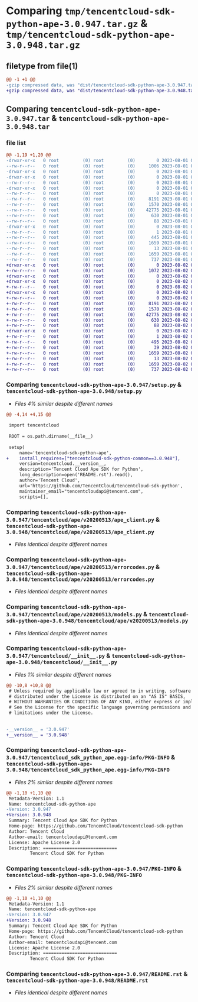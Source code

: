 # Comparing `tmp/tencentcloud-sdk-python-ape-3.0.947.tar.gz` & `tmp/tencentcloud-sdk-python-ape-3.0.948.tar.gz`

## filetype from file(1)

```diff
@@ -1 +1 @@
-gzip compressed data, was "dist/tencentcloud-sdk-python-ape-3.0.947.tar", last modified: Tue Aug  1 00:18:57 2023, max compression
+gzip compressed data, was "dist/tencentcloud-sdk-python-ape-3.0.948.tar", last modified: Wed Aug  2 00:22:37 2023, max compression
```

## Comparing `tencentcloud-sdk-python-ape-3.0.947.tar` & `tencentcloud-sdk-python-ape-3.0.948.tar`

### file list

```diff
@@ -1,19 +1,20 @@
-drwxr-xr-x   0 root         (0) root         (0)        0 2023-08-01 00:18:57.000000 tencentcloud-sdk-python-ape-3.0.947/
--rw-r--r--   0 root         (0) root         (0)     1006 2023-08-01 00:18:56.000000 tencentcloud-sdk-python-ape-3.0.947/setup.py
-drwxr-xr-x   0 root         (0) root         (0)        0 2023-08-01 00:18:57.000000 tencentcloud-sdk-python-ape-3.0.947/tencentcloud/
-drwxr-xr-x   0 root         (0) root         (0)        0 2023-08-01 00:18:57.000000 tencentcloud-sdk-python-ape-3.0.947/tencentcloud/ape/
--rw-r--r--   0 root         (0) root         (0)        0 2023-08-01 00:18:56.000000 tencentcloud-sdk-python-ape-3.0.947/tencentcloud/ape/__init__.py
-drwxr-xr-x   0 root         (0) root         (0)        0 2023-08-01 00:18:57.000000 tencentcloud-sdk-python-ape-3.0.947/tencentcloud/ape/v20200513/
--rw-r--r--   0 root         (0) root         (0)        0 2023-08-01 00:18:56.000000 tencentcloud-sdk-python-ape-3.0.947/tencentcloud/ape/v20200513/__init__.py
--rw-r--r--   0 root         (0) root         (0)     8191 2023-08-01 00:18:56.000000 tencentcloud-sdk-python-ape-3.0.947/tencentcloud/ape/v20200513/ape_client.py
--rw-r--r--   0 root         (0) root         (0)     1570 2023-08-01 00:18:56.000000 tencentcloud-sdk-python-ape-3.0.947/tencentcloud/ape/v20200513/errorcodes.py
--rw-r--r--   0 root         (0) root         (0)    42775 2023-08-01 00:18:56.000000 tencentcloud-sdk-python-ape-3.0.947/tencentcloud/ape/v20200513/models.py
--rw-r--r--   0 root         (0) root         (0)      630 2023-08-01 00:18:56.000000 tencentcloud-sdk-python-ape-3.0.947/tencentcloud/__init__.py
--rw-r--r--   0 root         (0) root         (0)       88 2023-08-01 00:18:57.000000 tencentcloud-sdk-python-ape-3.0.947/setup.cfg
-drwxr-xr-x   0 root         (0) root         (0)        0 2023-08-01 00:18:57.000000 tencentcloud-sdk-python-ape-3.0.947/tencentcloud_sdk_python_ape.egg-info/
--rw-r--r--   0 root         (0) root         (0)        1 2023-08-01 00:18:57.000000 tencentcloud-sdk-python-ape-3.0.947/tencentcloud_sdk_python_ape.egg-info/dependency_links.txt
--rw-r--r--   0 root         (0) root         (0)      445 2023-08-01 00:18:57.000000 tencentcloud-sdk-python-ape-3.0.947/tencentcloud_sdk_python_ape.egg-info/SOURCES.txt
--rw-r--r--   0 root         (0) root         (0)     1659 2023-08-01 00:18:57.000000 tencentcloud-sdk-python-ape-3.0.947/tencentcloud_sdk_python_ape.egg-info/PKG-INFO
--rw-r--r--   0 root         (0) root         (0)       13 2023-08-01 00:18:57.000000 tencentcloud-sdk-python-ape-3.0.947/tencentcloud_sdk_python_ape.egg-info/top_level.txt
--rw-r--r--   0 root         (0) root         (0)     1659 2023-08-01 00:18:57.000000 tencentcloud-sdk-python-ape-3.0.947/PKG-INFO
--rw-r--r--   0 root         (0) root         (0)      737 2023-08-01 00:18:56.000000 tencentcloud-sdk-python-ape-3.0.947/README.rst
+drwxr-xr-x   0 root         (0) root         (0)        0 2023-08-02 00:22:37.000000 tencentcloud-sdk-python-ape-3.0.948/
+-rw-r--r--   0 root         (0) root         (0)     1072 2023-08-02 00:22:37.000000 tencentcloud-sdk-python-ape-3.0.948/setup.py
+drwxr-xr-x   0 root         (0) root         (0)        0 2023-08-02 00:22:37.000000 tencentcloud-sdk-python-ape-3.0.948/tencentcloud/
+drwxr-xr-x   0 root         (0) root         (0)        0 2023-08-02 00:22:37.000000 tencentcloud-sdk-python-ape-3.0.948/tencentcloud/ape/
+-rw-r--r--   0 root         (0) root         (0)        0 2023-08-02 00:22:37.000000 tencentcloud-sdk-python-ape-3.0.948/tencentcloud/ape/__init__.py
+drwxr-xr-x   0 root         (0) root         (0)        0 2023-08-02 00:22:37.000000 tencentcloud-sdk-python-ape-3.0.948/tencentcloud/ape/v20200513/
+-rw-r--r--   0 root         (0) root         (0)        0 2023-08-02 00:22:37.000000 tencentcloud-sdk-python-ape-3.0.948/tencentcloud/ape/v20200513/__init__.py
+-rw-r--r--   0 root         (0) root         (0)     8191 2023-08-02 00:22:37.000000 tencentcloud-sdk-python-ape-3.0.948/tencentcloud/ape/v20200513/ape_client.py
+-rw-r--r--   0 root         (0) root         (0)     1570 2023-08-02 00:22:37.000000 tencentcloud-sdk-python-ape-3.0.948/tencentcloud/ape/v20200513/errorcodes.py
+-rw-r--r--   0 root         (0) root         (0)    42775 2023-08-02 00:22:37.000000 tencentcloud-sdk-python-ape-3.0.948/tencentcloud/ape/v20200513/models.py
+-rw-r--r--   0 root         (0) root         (0)      630 2023-08-02 00:22:37.000000 tencentcloud-sdk-python-ape-3.0.948/tencentcloud/__init__.py
+-rw-r--r--   0 root         (0) root         (0)       88 2023-08-02 00:22:37.000000 tencentcloud-sdk-python-ape-3.0.948/setup.cfg
+drwxr-xr-x   0 root         (0) root         (0)        0 2023-08-02 00:22:37.000000 tencentcloud-sdk-python-ape-3.0.948/tencentcloud_sdk_python_ape.egg-info/
+-rw-r--r--   0 root         (0) root         (0)        1 2023-08-02 00:22:37.000000 tencentcloud-sdk-python-ape-3.0.948/tencentcloud_sdk_python_ape.egg-info/dependency_links.txt
+-rw-r--r--   0 root         (0) root         (0)      495 2023-08-02 00:22:37.000000 tencentcloud-sdk-python-ape-3.0.948/tencentcloud_sdk_python_ape.egg-info/SOURCES.txt
+-rw-r--r--   0 root         (0) root         (0)       39 2023-08-02 00:22:37.000000 tencentcloud-sdk-python-ape-3.0.948/tencentcloud_sdk_python_ape.egg-info/requires.txt
+-rw-r--r--   0 root         (0) root         (0)     1659 2023-08-02 00:22:37.000000 tencentcloud-sdk-python-ape-3.0.948/tencentcloud_sdk_python_ape.egg-info/PKG-INFO
+-rw-r--r--   0 root         (0) root         (0)       13 2023-08-02 00:22:37.000000 tencentcloud-sdk-python-ape-3.0.948/tencentcloud_sdk_python_ape.egg-info/top_level.txt
+-rw-r--r--   0 root         (0) root         (0)     1659 2023-08-02 00:22:37.000000 tencentcloud-sdk-python-ape-3.0.948/PKG-INFO
+-rw-r--r--   0 root         (0) root         (0)      737 2023-08-02 00:22:37.000000 tencentcloud-sdk-python-ape-3.0.948/README.rst
```

### Comparing `tencentcloud-sdk-python-ape-3.0.947/setup.py` & `tencentcloud-sdk-python-ape-3.0.948/setup.py`

 * *Files 4% similar despite different names*

```diff
@@ -4,14 +4,15 @@
 
 import tencentcloud
 
 ROOT = os.path.dirname(__file__)
 
 setup(
     name='tencentcloud-sdk-python-ape',
+    install_requires=["tencentcloud-sdk-python-common==3.0.948"],
     version=tencentcloud.__version__,
     description='Tencent Cloud Ape SDK for Python',
     long_description=open('README.rst').read(),
     author='Tencent Cloud',
     url='https://github.com/TencentCloud/tencentcloud-sdk-python',
     maintainer_email="tencentcloudapi@tencent.com",
     scripts=[],
```

### Comparing `tencentcloud-sdk-python-ape-3.0.947/tencentcloud/ape/v20200513/ape_client.py` & `tencentcloud-sdk-python-ape-3.0.948/tencentcloud/ape/v20200513/ape_client.py`

 * *Files identical despite different names*

### Comparing `tencentcloud-sdk-python-ape-3.0.947/tencentcloud/ape/v20200513/errorcodes.py` & `tencentcloud-sdk-python-ape-3.0.948/tencentcloud/ape/v20200513/errorcodes.py`

 * *Files identical despite different names*

### Comparing `tencentcloud-sdk-python-ape-3.0.947/tencentcloud/ape/v20200513/models.py` & `tencentcloud-sdk-python-ape-3.0.948/tencentcloud/ape/v20200513/models.py`

 * *Files identical despite different names*

### Comparing `tencentcloud-sdk-python-ape-3.0.947/tencentcloud/__init__.py` & `tencentcloud-sdk-python-ape-3.0.948/tencentcloud/__init__.py`

 * *Files 1% similar despite different names*

```diff
@@ -10,8 +10,8 @@
 # Unless required by applicable law or agreed to in writing, software
 # distributed under the License is distributed on an "AS IS" BASIS,
 # WITHOUT WARRANTIES OR CONDITIONS OF ANY KIND, either express or implied.
 # See the License for the specific language governing permissions and
 # limitations under the License.
 
 
-__version__ = '3.0.947'
+__version__ = '3.0.948'
```

### Comparing `tencentcloud-sdk-python-ape-3.0.947/tencentcloud_sdk_python_ape.egg-info/PKG-INFO` & `tencentcloud-sdk-python-ape-3.0.948/tencentcloud_sdk_python_ape.egg-info/PKG-INFO`

 * *Files 2% similar despite different names*

```diff
@@ -1,10 +1,10 @@
 Metadata-Version: 1.1
 Name: tencentcloud-sdk-python-ape
-Version: 3.0.947
+Version: 3.0.948
 Summary: Tencent Cloud Ape SDK for Python
 Home-page: https://github.com/TencentCloud/tencentcloud-sdk-python
 Author: Tencent Cloud
 Author-email: tencentcloudapi@tencent.com
 License: Apache License 2.0
 Description: ============================
         Tencent Cloud SDK for Python
```

### Comparing `tencentcloud-sdk-python-ape-3.0.947/PKG-INFO` & `tencentcloud-sdk-python-ape-3.0.948/PKG-INFO`

 * *Files 2% similar despite different names*

```diff
@@ -1,10 +1,10 @@
 Metadata-Version: 1.1
 Name: tencentcloud-sdk-python-ape
-Version: 3.0.947
+Version: 3.0.948
 Summary: Tencent Cloud Ape SDK for Python
 Home-page: https://github.com/TencentCloud/tencentcloud-sdk-python
 Author: Tencent Cloud
 Author-email: tencentcloudapi@tencent.com
 License: Apache License 2.0
 Description: ============================
         Tencent Cloud SDK for Python
```

### Comparing `tencentcloud-sdk-python-ape-3.0.947/README.rst` & `tencentcloud-sdk-python-ape-3.0.948/README.rst`

 * *Files identical despite different names*

